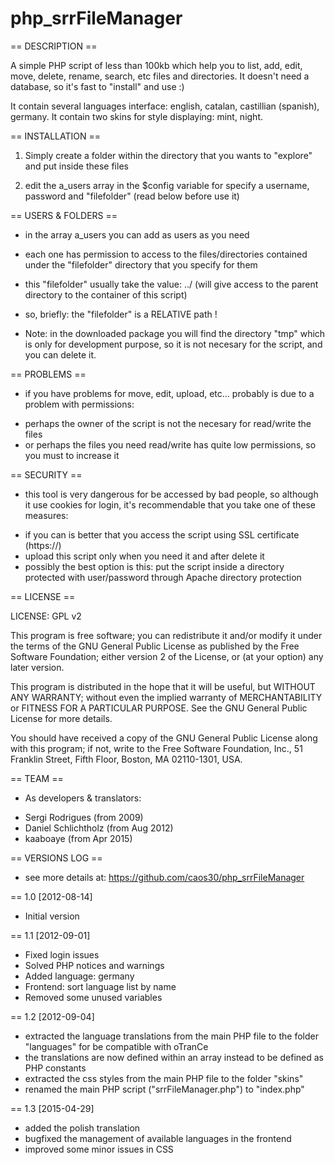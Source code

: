 php_srrFileManager
==================

== DESCRIPTION ==

A simple PHP script of less than 100kb which help you to list, add, edit, move, delete, rename, search, etc files and directories. It doesn't need a database, so it's fast to "install" and use :)

It contain several languages interface: english, catalan, castillian (spanish), germany.
It contain two skins for style displaying: mint, night.


== INSTALLATION ==

1. Simply create a folder within the directory that you wants to "explore" and put inside these files

2. edit the a_users array in the $config variable for specify a username, password and "filefolder" (read below before use it)


== USERS & FOLDERS ==

- in the array a_users you can add as users as you need
- each one has permission to access to the files/directories contained under the "filefolder" directory that you specify for them
- this "filefolder" usually take the value: ../ (will give access to the parent directory to the container of this script)
- so, briefly: the "filefolder" is a RELATIVE path !

- Note: in the downloaded package you will find the directory "tmp" which is only for development purpose, so it is not necesary for the script, and you can delete it.


== PROBLEMS ==

- if you have problems for move, edit, upload, etc... probably is due to a problem with permissions:

 + perhaps the owner of the script is not the necesary for read/write the files
 + or perhaps the files you need read/write has quite low permissions, so you must to increase it


== SECURITY ==

- this tool is very dangerous for be accessed by bad people, so although it use cookies for login, it's recommendable that you take one of these measures:

 + if you can is better that you access the script using SSL certificate (https://)
 + upload this script only when you need it and after delete it
 + possibly the best option is this: put the script inside a directory protected with user/password through Apache directory protection


== LICENSE ==

LICENSE: GPL v2

This program is free software; you can redistribute it and/or
modify it under the terms of the GNU General Public License
as published by the Free Software Foundation; either version 2
of the License, or (at your option) any later version.

This program is distributed in the hope that it will be useful,
but WITHOUT ANY WARRANTY; without even the implied warranty of
MERCHANTABILITY or FITNESS FOR A PARTICULAR PURPOSE. See the
GNU General Public License for more details.

You should have received a copy of the GNU General Public License
along with this program; if not, write to the Free Software
Foundation, Inc., 51 Franklin Street, Fifth Floor, Boston, MA 02110-1301, USA.


== TEAM ==

- As developers & translators: 
 + Sergi Rodrigues (from 2009)
 + Daniel Schlichtholz (from Aug 2012)
 + kaaboaye (from Apr 2015)


== VERSIONS LOG ==

 + see more details at: https://github.com/caos30/php_srrFileManager

== 1.0 [2012-08-14]

 + Initial version

== 1.1 [2012-09-01]

 + Fixed login issues
 + Solved PHP notices and warnings
 + Added language: germany
 + Frontend: sort language list by name
 + Removed some unused variables

== 1.2 [2012-09-04]

 + extracted the language translations from the main PHP file to the folder "languages" for be compatible with oTranCe 
 + the translations are now defined within an array instead to be defined as PHP constants
 + extracted the css styles from the main PHP file to the folder "skins"
 + renamed the main PHP script ("srrFileManager.php") to "index.php"

== 1.3 [2015-04-29]

 + added the polish translation
 + bugfixed the management of available languages in the frontend
 + improved some minor issues in CSS 
